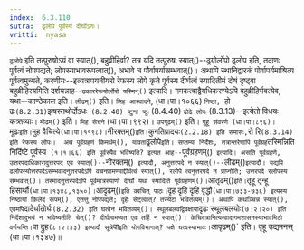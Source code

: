```yaml
---
index:  6.3.110
sutra:  ढ्रलोपे पूर्वस्य दीर्घोऽणः।
vritti:  nyasa
---
```


`ढ्रलोपे` इति तत्पुरुषोऽयं वा स्यात्(), बहुव्रीहिर्वा? तत्र यदि तत्पुरुषः स्यात्()--ढ्रयोर्लोपो ढ्रलोप इति, तदाणः पूर्वत्वं नोपपद्यते; लोपस्याभावरूपत्वात्(), अभावे च पौर्वापर्यासम्भवात्()। अथापि स्थानिद्वारकं पोर्वापर्यमाश्रित्य पूर्वत्वमुच्यते, करणीयः--इत्यत्रापयनीयरो रेफस्य लोपे कृते पूर्वस्य दीर्घत्वं स्यादितीमं दोषं दृष्ट्वा बहुव्रीहिरयमिति दर्शयन्नाह--`ढकाररेफयोर्लोपो यस्मिन्()` इत्यादि। गमकत्वाद्वैयधिकरण्येऽपि बहुव्रीहिर्भवत्येव, यथा--काण्ठेकाल इति। `लीढम्()` इति। `लिह आस्वादने`, (धा।पा।१०६६) `निष्ठा, `हो ढः` (8.2.31) `झषस्तथोर्दोऽधः` (8.2.40) ष्टुना ष्टुः` (8.4.40) `ढोढे लोपः` (8.3.13)--इत्येतो विधयः कत्र्तव्याः। `मीढम्()` इति। `मिह सेचने` (धा।पा।९९२)। `उपगूढम्()` इति। `गुहू संवरणे (धा।पा।८९६)। `मूढः` इति। `मुह वैचित्ये` (धा।पा।११९८)। `नीरक्तम्()` इति। `कुगतिप्रादयः` (2.2.18) इति समासः, `रो रि` (8.3.14) इति रेफस्य लोपः। 
अथ पूर्वग्रहणं किमर्थम्(), यावता `ढ्रलोपे` इति। सप्तम्या निर्देशः, तत्रान्तरेणापि पूर्वग्रहं `तस्मिन्निति निर्दिष्टे पूर्वस्य` (१।१।६६) इति पूर्वस्यैव भविष्यति? इत्यत आह--`पूर्वग्रहणम्()` इत्यादि। असति पूर्वग्रहणे, उत्तरपदाधिकारादुत्तरपद एव स्यात्()--`नीरक्तम्()` इत्यादौ, अनुत्तरपदे न स्यात्()--`लीढम्()` इत्यादौ। यद्यपि ढलोपस्योत्तरपदेऽसम्भवादनुत्तरपदेऽपि वचनप्रामण्याद्दीर्घत्वं स्यात्(), रलोपे त्वनुत्तरपदे न प्राप्नोति; उत्तरपदे रलोपस्य सम्भवात्()। तस्मादनुत्तरपदेऽपि पूर्वमात्रस्याणो दीर्घो यथा स्यादिति पूर्वग्रहणम्()। `आतृढम्()` इति। `तृहू तृन्हू हिंसार्थौ` (धा।पा।१३४८,१३५०)। `आदृढम्()` इति क्वचित् पाठः। `दृह दृहि दृहि वृद्धौ` (धा।पा।७३३-७३६) इत्यस्य निष्ठायां किलेदं रूपम्(), एतत्तु नोपपद्यते; दृहेः सेट्त्वात्? तस्येटा भवितव्यम्()। अथापि कथञ्चिन्न स्यात्(), एवमपि `दादेर्धातोर्घः` (8.2.32) इति घत्वेन भवितव्यम्()। स्थूलबलवद्विवक्षायां `दृढः स्थूलबलयोः` (७।२।२०) इति निर्देशादुभयं न भविष्यतीति चेत्()? दीर्घत्वमप्यत एव तर्हि न स्यात्()। केचिदत्रानित्यत्वादागमशासनस्याभावमिटो वर्णयन्ति। `वा द्रुह` (८।२।३३) इत्यादौ सूत्रे `वा` इति योगविभागात्? पक्षे घत्वस्याभावः। `आवृढम्()` इति। वृहू उद्यमनस् (धा।पा।१३४७)॥
